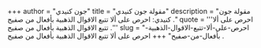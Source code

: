 +++
author = "جون كنيدي"
title = "مقولة جون كنيدي"
description = "مقولة جون كنيدي: احرص على ألا تتبع الاقوال الذهبية بأفعال من صفيح ."
quote = '''احرص على ألا تتبع الاقوال الذهبية بأفعال من صفيح .'''
slug = "احرص-على-ألا-تتبع-الاقوال-الذهبية-بأفعال-من-صفيح"
+++
احرص على ألا تتبع الاقوال الذهبية بأفعال من صفيح .
